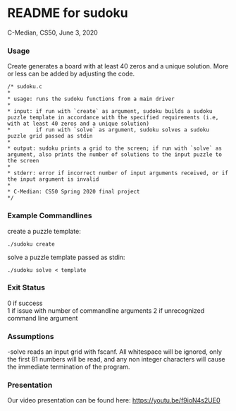 # README for sudoku
C-Median, CS50, June 3, 2020

### Usage ###     
 
Create generates a board with at least 40 zeros and a unique solution. More or less can be added by adjusting the code. 
  
````
/* sudoku.c
*
* usage: runs the sudoku functions from a main driver
*
* input: if run with `create` as argument, sudoku builds a sudoku puzzle template in accordance with the specified requirements (i.e, with at least 40 zeros and a unique solution)  
*        if run with `solve` as argument, sudoku solves a sudoku puzzle grid passed as stdin  
*
* output: sudoku prints a grid to the screen; if run with `solve` as argument, also prints the number of solutions to the input puzzle to the screen
*
* stderr: error if incorrect number of input arguments received, or if the input argument is invalid
*
* C-Median: CS50 Spring 2020 final project
*/
````  
  
### Example Commandlines ###  
  
create a puzzle template:  
````  
./sudoku create   
````    
solve a puzzle template passed as stdin:  
```  
./sudoku solve < template  
````  
  
### Exit Status ###  
  
0 if success  
1 if issue with number of commandline arguments 
2 if unrecognized command line argument
  
  
### Assumptions ###  

-solve reads an input grid with fscanf. All whitespace will be ignored, only the first 81 numbers will be read, and any non integer characters will cause the immediate termination of the program.

### Presentation ###  

Our video presentation can be found here: https://youtu.be/f9ioN4s2UE0

